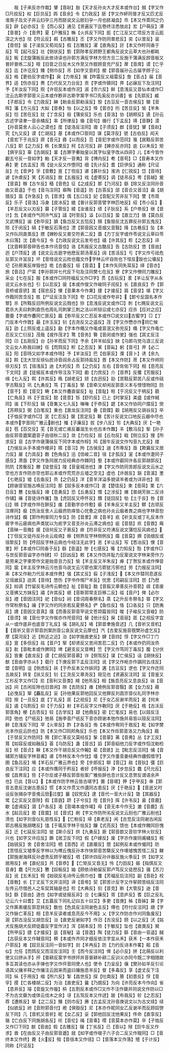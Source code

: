 <!-- { "loadSidebar": true } -->
　　哉【子来反亦作栽】肈【音赵】胎【天才反孙炎大才反本或作台】俶【字又作□尺叔反】权【巨贠反】舆【音余】令【力政反】胚【字又作衃同普才反又匹尤反淮南子及文子并云妇孕三月而胚说文云胚妇孕一月也胚凝血】烝【本又作蒸同之仍反】辟【必亦反】壬【而心反】通见【贤遍反下迄卷终注悉放此】宏【户萌反】溥【音普】介【音界】夏【户雅反】幠【火呉反下同】厖【亡江反又亡项反方言云厖深之大也】坟【符云反】嘏【古雅反】丕【字又作防同普悲反】奕【以昔反】诞【音但】骏【子浚反又荀闰反】假【古雅反】濯【直角反】訏【本又作盱同香于反】穹【起弓反】壮【侧状反】箌【郭陟孝反顾野王都角反说文云草大也孙都耗反】昄【沈旋蒲板反此依诗读也孙郭方满反字林方但方旦二反施干蒲满反顾音板又普奸普练二反】晊【旧音之日反木又作至又作胵顾音充尸反】蓆【音席】谟【亡乎反】迄【许讫反】臻【侧巾反】吊【如字又音的】艐【郭音届孙云古届字顾子公反】格【更伯反字或作】戾【力帝反】摧【昨雷反又祖雷反】詹【音占】届【音界】适【伤亦反】赉【力代反又力台反】贡【字或作赣同】畀【必寐反下及注同】予【羊汝反下同】贶【许诳反本或作况】淑【市六反】鲜【息浅反又音仙本或作□沈云古斯字郭音义云本或作尠非古斯字案字书□先奚反亦训善】省【先郢反】臧【子郎反】令【力政反】綝【勑金反郭勑滛反】彀【古豆反一音古侯反】徽【音晖】藩【方元反】大姒【音泰】怡【以之反】怿【音亦】衎【苦旦反】愉【羊朱反】恺【苦在反】妉【丁含反】般【蒲安反】乐也【音洛】协【胡颊反】遹【孙云古述字读聿一音余橘反】率【所律反】循【音句】循行【下孟反】靖【音静】漠【孙音莫舍人云心之谟也】度【徒洛反注同】诹【子须反】猷【音犹】肈【音赵】究【九又反】谟【亡胡反】基【本或作□音同】谋【莫浮反】虢【古伯反】闳夭【音宏下于兆反】原【音元】彞【以而反】范【音犯字或作范同】戛【居黠反郭苦八反】职【之力反】秩【长栗反】柯【古河反】辟【婢亦反亦同】逾【以朱反】矩【俱宇反】辜【古胡反】辠【古罪字秦始皇以其字似皇字改从四非】儿【本今皆作齯五兮反一音如字】鲐【天才反一音夷】背【博内反】耇【音苟】□【音寿本又作寿】更【古孟反】隋【徒火反又作堕同】细【先计反】耆【巨伊反】通称【尺证反】允【音尹】孚【音敷】亶【丁但反】谌【甚针反】淮汭【仁锐反】岱【音待】谑【许虐反】笑【苏诮反】敖【五报反】戏【虚寄反】调【徒吊反】粤【音越】爰【音袁】稼【古乍反】穑【音色】征【之成反】那【乃河反】繇【除又反注同孙音由又音遥】于也【音乌注同】皋陶【音遥】防【古荅反】郃【音合又音洽】盍【胡猎反】翕【许急反】仇【音求】偶【五口反】妃【音配又芳非反下同】讐【市周反】乐子【音洛】冯身【皮冰反】媲【普计反郭音譬字林匹地反】绍【市小反】【羊忍反又以刃反】纂【子管反】緌【汝谁反】绩【子狄反】系【户帝反】继【音计】忥【本或作气同许气反】諡【时至反】溢【以日反】蛰【直立力】貉【莫白反又武博反】谧【弥毕反】顗【鱼岂反又五恺反】頠【鱼毁反沈五罪反孙郭五鬼反】陨【于闵反】磒【于敏反石落也】湮【郭音因又音烟又音翳】降【古巷反】坠【本又作队同直类反】摽【婢眇反又普交符表二反】蘦【力丁反字或作苓说文云草曰苓木曰落】沈【直今反】令【力政反说文云发号也】禧【许其反】畛【之忍反】谇【沈音粹郭音碎告也本作讯音信】诰【羔报反又古酷反】告【古防反】悠【音由】迥【户顶反】逷【说文云古逖字他厯反郭汤革反】阔【苦活反】亏【字又作亏祛危反郭又许冝反】坏【音怪说文云败也籀文作字林云坏自败也下怪反毁也公壊反】圮【孙房美反岸毁也】垝【古委反】垣【音袁】【本作矢同失耳反】绎【音亦】旅【音吕】尸寀【李孙郭并七代反下句及注同樊七在反】寮【字又作僚同力雕反】采业【七在反】服【本或作□同符福反又作□字】贯【古玩反】羕【羊让反字从永说文云水长也】引【以忍反】骏【本或作俊又作峻同子闰反】长【直良反】乔【郭音桥或音骄】嵩【宿忠反】惈【音果本今作果】捷【才接反】肩【音坚】堪【字又作戡同苦含反】胜【尸证反注及下同】夸【口花反或作夸非】【郎兮反国名本作黎】杀【所黠反旧所例反说文云戮也】狝【息浅反说文或作□】刺【七赐反说文云君杀大夫曰刺刺直伤也周礼司刺掌三刺之法以听狱讼或七亦反】应杀【应对之应】亹亹【字或作斖同亡匪反】蠠【弥毕反又亡忍反本或作□说文曰古蜜字】□【丁门反本今作敦】朂【许玉反】钊【古尧反又之遥反】茂【字又作懋亦作同亡候反】劭【上照反或上遥反】勔【字本作僶又作黾或音泯又弥兖反】僶【字又作黾亡忍反又亡衍反】茂哉【或作茂才】鹜【音务】暋【音闵或作旻】强也【其丈反注同】卬【五刚反】台【孙羊而反下同】予余【并羊如反】姎【乌郎乌党乌浪三反说文云女人称我曰姎】任【而鸩反】畛【之忍反】某【音畆】躬【音弓】畀【必二反】阳【音旸又如字本或作旸】予【羊汝反】巴【伯家反】濮【音卜】诱【余九反】餤【沈大甘反徐仙民诗音阎余占反郭持盐反】晋【本又作防】荩【本又作烬同徐刃反】饥【徂浅反】迪【大的反】烝【之仍反】左右【音佐佑下同】相【息亮反下文同】道【徒报反本或作导注及下同】勴【力庶反】介【音界】反覆【芳服反】缉【七入反】熙【许其反】晧【胡老反】颎【古迥反】劼【苦黠反郭苦八反或作硈字古黠反】巩【九勇反】笃【丁毒反】掔【音牵又却闲反郭音义本与悭惜物同】防【音干】胶【音交】畴【本又作斖直留反】祉【音耻】暀【于况反又于柄反】藐【亡角反】祎【于宜反】懿【音意】铄【舒灼反】已上【时掌反】美盛【或作晠同】谐【下阶反】辑【音集又七入反】噰噰【于恭反】勰【本又作协同户牒反】爕【苏颊反】弼【白笔反】重也【直龙反注同】叠【音牒】觳【胡用反又胡谷反】卒【子恤反字或作□】泯【亡忍反】罄【苦定反】罊【苦计反说文口地反云器中尽也本或作字音同广雅云剧也】殱【子廉反】拔【步八反】殄【大典反】厌【一艳反】苞【百交反】芜【音无或亡甫反蕃滋生长也古本作橆】丰【敷冯反】揫【孙子由反郭音遒案遒音子由徂秋二反】敛【力俭反】屈【丘勿反】戢【侧立反】搜【所求反】裒【古字作襃蒲侯反下同字本或作桴】鸠【居牛反说文作勼音九尤反】搂【力侯反从手本或作楼非】隰【音习】拘【古侯反】遄【市専反】亟【欺冀反又居力反】屡【力具反】数【色角反】迅【信峻二音】徂【才孤反】寁【本或作疌同子感反】肃亟【字又作急同居力反经典亦作棘同】壑【本或作叡同许各反郭胡郭反】阬阬【苦衡反】滕【徒登反】隍【音皇城池也】漮【字又作防同苦郎反说文云水之空也方言作防亦空也郭云本或作荒荒亦丘墟之空无】虚也【许居反】谿【音溪】壍【七艳反】墟【去鱼反】烝【之仍反】洋【音羊洋溢多貌读羊者或为详非也】观【顾谢音官施古唤反注同】那【奴多反本或作□】差【楚佳反】柬【音简】栗【六日反】戁【女版反】竦【息勇反】恐【丘勇反】慴【之涉反】痡【普胡芳肤二反诗作铺】瘏【音徒诗作屠】虺【虎回反又呼怀反】穨【徒回反】劬【土于反】咎【音臼】顇【字或作悴在醉反】瘽【音勤字亦作懃】瘉【羊朱反又羊主反】鳏【古顽反注瘝同】癙【伤汝反舍人云癙疠防痒皆心忧惫之病也孙炎云癙者畏之病也字林音恕诗作鼠】癵【郭作枸挛同力专反】防【音里】痒【音羊】疧【祈支反或丁礼反本作疲字书云疲病也声类犹以为疧字又音支孙炎云滞之病也】疵【音慈】疚【音救】痗【音昧一音脢】瘥【徂何反又子衰反】痱【符非反又符沸反说文蒲恺反风病也】【丁但反又徒丹反孙炎云疫病】瘵【侧界反字林侧例反】瘼【音莫】癠【徂细反或徂犂反】防【呼回反字林云病也今经注无此字】恙【羊让反】写【悉冶反】悝【音里】盱【本或作□同香于反】繇【音遥】惨【七感反】罹【力知反】勚【字或作□与世反郭音谥字亦作肄】卭【巨凶反】敕【本又作饬并耻力反案说文字林来旁作力是劳来之字束旁作文是始音丑力反】愉【羊主反又羊朱反】瘅【丁贺反本或作惮音同】窳【羊主反字林云污也音乌说文云污窬也案污窬犹污邪也】劳【力报反注同】来【本又作勑力代反本或作赉】强【其丈反】翦【子浅反】【本又作彗同息遂反又徂嵗反】迨其【音待】悠伤【字书作惕尸羊反】忧思【司嗣反注同】惄【乃厯反】如调【竹留反毛诗传云朝也】祉【音耻】戬【音翦又章善反孙音箭】祓【音废又音拂又方妺反】禧【许其反】禠【音斯郭常支巨移二反】祜【音户】俾【必尔反】禋【音因注同】祀【音似】祠【音词周春祭名】蒸【之升反冬祭名】甞【字又作常秋祭名】禴【字又作礿同余若反夏祭名】俨【鱼俭反】恪【口各反】只【防夷反】諲【音因又音真】熯【而善反郭音罕说文苍颉篇皆同】晙【子峻反又音峻】防【音须】竢【音仕字又作俟亦作戺音同】替【他计反】戾【音丽】厎【之视反字宜从一或作底非也底音丁礼反】徯【胡礼反】噊【郭音聿施音述】几【音祈又音机】【音祈又音沂郭音剀案剀音公哀反说文云摩也】汽【古爱反施音旣樊孙虚乞反】摩【莫河反】近【附近之近】治【如字施直吏反】肆【音四】惇【字又作□丁门反】亶【多但反】祜【音户】掔【却贤反又苦间苦忍二反】仍【本或作扔同汝烝反】肶【音毗本或作脾同】埤【避支反又音椑】竺【字又作笃同丁毒反】腹【分伏反】皆重【直龙反】谟【亡胡反郭音慕】诈【侧驾反】谋【亡侯反】话【胡快反】猷【音由字亦从犭】载行【下庚反郭下孟反注同】讹【字又作吪亦作譌同五戌反】盟【音明】诅【侧虑反】祅【于乔反本又作妖同】遘【古豆反】遻也【字又作迕同五故反】转复【扶又反】钊【工尧反又章尧反】觌见也【贤遍反注同】监【音鉴又工杉反字又作□】涖【音利又音类】覜【他吊反】相【施息亮反又息良反】讻【音凶】间【古闲反隙也旧音闲】隙【去防反】瘗【猗例反郭音翳】匿【女力反】蔽【必曳反】窜【麤乱反】妥【孙他果反郭他回反又他罪反刘昌宗音仪礼同字林亦同】按【一旦反】底【丁礼反】厎【之视反】尼【于女乙反谢羊而反】曷【何末反】遏【乌割反】抑【于力反】射【羊石反字又作斁同】厌【于艳反】梏【古沃反郭音角】梗【古杏反】较【古学反】颋【他鼎反】密【亡笔反】易也【以豉反注同】弛也【尸纸反】弛易【施李音尸纸反下音亦顾谢本弛作施并易皆以豉反注同】鲜【息浅反下同】罕【火旱反】酢【才各反】侑【本或作宥同于救反】毗【如字樊光本作庇云防也】防【本又作□同邦角反】乐也【本又作烁郭音洛又力角反】廕【于禁反又作防同】覭【郭亡革反又莫经反】髳【音蒙】茀【音弗】丛【才工反】茸【如容反或如融反】荟【乌防反】蛊【音古】謟【郭音縚他刀反字或作慆沈勑检反】桢【音贞】榦【本又作干胡旦反又作翰】棐【音匪】比【毗志反注同】俌【音辅郭方辅反字林音甫】谌【市林反本今作忱】壃【字又作畺音姜经典作疆假借字】圉【鱼吕反】埸【羊石反广雅云界也】旁【步郎反】聊【音辽】敌【音狄】彊【巨良反下注同】应【本或作膺同于矜反】者好【呼报反】浡【步忽反】蠢【尺允反】俶【昌育反】呰【子尔反或子移反郭音些案广雅些辞也息计反又息贺反谓语余声也】已此【音以】【本或作防字林云皆古嗟字】置【音嗟】狎【乎甲反】串【郭音五患反沈谢古患反】惯【本又作贯又作遦同古患反】厌【于艳反】【音逝又时设反张揖杂字音曵云狃过度】曩【奴党反】逮【音代一音大计反】曁【其器反】骘【之实反又音陟】假【音遐】跻【子兮反】陞【音升】挥【许韦反】盝【音鹿】歇【虚谒反】涸【户各反】渴【音竭本或作竭】毋【音无本今作无】漉【音鹿】去水【起吕反】挋【音震】拭【音式】刷【字又作防所劣反说文云刮也广雅云削也】清也【如字刘音仪礼慈性反】【亡粉反】埽【素老反】闲【古苋反注同谢古闲反郭古鴈反施胡瞎反】馌【于辄反字林于怯反】饟【式亮反】馈也【本或作餽同巨愧反】迁【七延反注同】徙【斯尒反】拱【九勇反】廞【郭音歆又音钦字林火钦反】兴也【如字又许应反】蹶【居卫反下同】假【户嫁反】废【字亦作废同甫檅反】税【始锐反】舍【音舍注同】栖【音西】迟【直厘反】憇【起例反本或作愒同】防【苦怪反又墟季反字林以为喟丘愧反孙本作快郭音苦槩反又作嘳墟愧苦怪二反】齂【郭施谢海拜反孙虚贵反顾乎被反】呬【郭许四反孙许器反施火季反】供【如字又居用反】峙【直纪反】共【音恭】【亡矩反又音无】怜【力田反】娠【指慎反又音身】蠢【尺允反】戁【奴板反】妯【顾依诗勑留反郭卢笃反又徒厯反】骚【苏刀反】讹【五禾反】帨【始锐反毛诗传云佩巾也】覆【芳福反后注同】副【音赴】校【音敎】长【丁丈反下文并注同】谛【音帝】契【郭苦计反字又作挈顾苦结反注同左传云尽借邑人之车契其轴是也】殄【大典反】刻【音克】断【大管反】迪【音狄】繇【音由】道也【如字或徒报反非】佥【七廉反】胥【息庐反】耆【巨之反礼记云六十曰耆】艾【五葢反下同礼记曰五十曰艾】多更【音庚】秭【音姊】算【字又作筭素缓反郭息转反】数也【色具反注同谢色主反】傅也【符付反注同】覛【字又作脉亡革反】相【息羊反读者或息亮反今不用】乂【字又作防亦作刈同鱼废反】淈【郭古没反又胡忽反】治【直吏反谢如字】作汨【古没反】颐【以之反】汱【姑犬反施胡犬反顾徒葢反字宜作汏】浑【胡本反】陨【于敏反】坠也【直类反】翜【所甲反】捷【才接反】毖【音秘】溢【音逸】陶【徒刀反】繇【音由一音遥】馘【古获反本又作聝音同】穧【本或作齐同才细反依注字宜从禾】获禾【一本作获禾户郭反】难【奴旦反注同一音如字】剡【羊冉反】防【力约反诗本作畧】耜【音似】允任【而鸩反又而淫反注同】壬【而今反注同】俾【必尒反】拼【北萌反以利使又曰拼从手】抨【普耕反案字书拼抨并音普耕补耕二反训义亦同今既二字相随故多互其读也亦从手弹也字又作伻音同使人也】使令【力呈反】儴【樊孙如羊反引论语其父攘羊释之作攘注云因来而盗曰攘施息羊反】督【多毒反】享【虚丈反下注同】纵【于用反】缩【所六反】掣【昌世反】探【吐南反】篡【初患反】俘【音孚】摸【亡各楼胡二反】为治【直吏反】曩【乃朗反】为向【许亮反本今作向】省【息井反】璿【音旋又作璇】枿【五割反本或作□又作不注作蘖并同说文作防以□不为古文蘖为或体云伐木之余】讶【五驾反本又作迓】跛【布我反】轸【之忍反】荐【遭练反】挚【之二反】臻【则巾反】赓【古孟反沈孙音庚说文以为古文续】续【似欲反】祔【音附郭音付】祪【俱毁反】尼【本亦作昵同女乙反谢羊而反顾奴啓反下同】几【音机又音祈】昵【女乙反】妥【郭他回反沈他果反】传命【直孪反】貉【亡白反下同施胡各反】纶【音伦】绳【音乘】嗼【音莫本亦作莫】卒【子恤反又作□下同】猷【音由】假【古雅反】辍【丁劣反】已【音以】殏【巨牛反又作求】酋【在由反又子由反郭音遒】就【如字或作噈子六子合二反又作殧同】□【音终本又作终】薨【火反】殂【音徂本又作徂】□【音落本又作落】殪【于计反】同称【尺证反】
